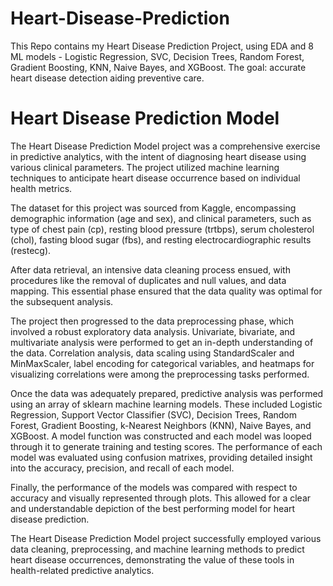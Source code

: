 # Heart-Disease-Prediction
This Repo contains my Heart Disease Prediction Project, using EDA and 8 ML models - Logistic Regression, SVC, Decision Trees, Random Forest, Gradient Boosting, KNN, Naive Bayes, and XGBoost. The goal: accurate heart disease detection aiding preventive care.

# Heart Disease Prediction Model

The Heart Disease Prediction Model project was a comprehensive exercise in predictive analytics, with the intent of diagnosing heart disease using various clinical parameters. The project utilized machine learning techniques to anticipate heart disease occurrence based on individual health metrics.

The dataset for this project was sourced from Kaggle, encompassing demographic information (age and sex), and clinical parameters, such as type of chest pain (cp), resting blood pressure (trtbps), serum cholesterol (chol), fasting blood sugar (fbs), and resting electrocardiographic results (restecg).

After data retrieval, an intensive data cleaning process ensued, with procedures like the removal of duplicates and null values, and data mapping. This essential phase ensured that the data quality was optimal for the subsequent analysis.

The project then progressed to the data preprocessing phase, which involved a robust exploratory data analysis. Univariate, bivariate, and multivariate analysis were performed to get an in-depth understanding of the data. Correlation analysis, data scaling using StandardScaler and MinMaxScaler, label encoding for categorical variables, and heatmaps for visualizing correlations were among the preprocessing tasks performed.

Once the data was adequately prepared, predictive analysis was performed using an array of sklearn machine learning models. These included Logistic Regression, Support Vector Classifier (SVC), Decision Trees, Random Forest, Gradient Boosting, k-Nearest Neighbors (KNN), Naive Bayes, and XGBoost. A model function was constructed and each model was looped through it to generate training and testing scores. The performance of each model was evaluated using confusion matrixes, providing detailed insight into the accuracy, precision, and recall of each model.

Finally, the performance of the models was compared with respect to accuracy and visually represented through plots. This allowed for a clear and understandable depiction of the best performing model for heart disease prediction.

The Heart Disease Prediction Model project successfully employed various data cleaning, preprocessing, and machine learning methods to predict heart disease occurrences, demonstrating the value of these tools in health-related predictive analytics.
